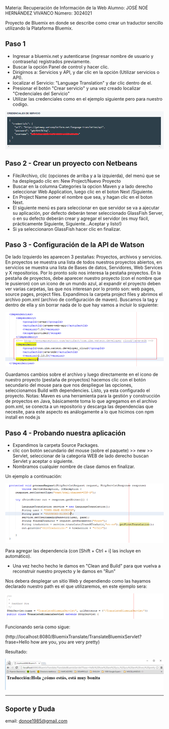 Materia: Recuperación de Información de la Web
Alumno: JOSÉ NOÉ HERNÁNDEZ VIVANCO
Número: 3024021

Proyecto de Bluemix en donde se describe como crear un traductor sencillo utilizando la Plataforma Bluemix.

## Paso 1 ##
* Ingresar a bluemix.net y autenticarse (ingresar nombre de usuario y contraseña) registrados previamente.
* Buscar la opción Panel de control y hacer clic.
* Dirigirnos a: Servicios y API, y dar clic en la opción (Utilizar servicios o API).
* localizar el Servicio: "Language Translation" y dar clic dentro de el.
* Presionar el botón "Crear servicio" y una vez creado  localizar "Credenciales del Servicio"
* Utilizar las credenciales como en el ejemplo siguiente pero para nuestro codigo.

![image](imagenes/credenciales.PNG)

## Paso 2 - Crear un proyecto con Netbeans  ##
* File/Archivo, clic (opciones de arriba y a la izquierda), del menú que se ha desplegado clic en: New Project/Nuevo Proyecto
* Buscar en la columna Categories la opcion Maven y a lado derecho seleccionar Web Application, luego clic en el boton Next /Siguiente. 
* En Project Name poner el nombre que sea, y hagan clic en el boton Next.
* El siguiente menú es para seleccionar en que servidor se va a ajecutar su aplicación, por defecto deberán tener seleccionado GlassFish Server, o en su defecto deberán crear y agregar el servidor (es muy fácil, prácticamente Siguiente, Siguiente...Aceptar y listo!)
* Si ya seleccionaron GlassFish hacer clic en finalizar.

## Paso 3 - Configuración de la API de Watson ##
De lado Izquierdo les aparecen 3 pestañas: Proyectos, archivos y servicios. En proyectos se muestra una lista de todos nuestros proyectos abiertos, en servicios se muestra una lista de Bases de datos, Servidores, Web Services y X repositorios. Por lo pronto solo nos interesa la pestaña proyectos. 
En la pestaña de proyectos, debe aparecer nuestro proyecto (con el nombre que le pusieron) con un icono de un mundo azul, al expandir el proyecto deben ver varias carpetas, las que nos interesan por lo pronto son: web pages, source pages, project files.
Expandimos la carpeta project files y abrimos el archivo pom.xml (archivo de configuración de maven).
Buscamos la tag <dependencies> y dentro de ella y sin borrar nada de lo que hay vamos a incluir lo siguiente:

![image](imagenes/pom.PNG)

Guardamos cambios sobre el archivo y luego directamente en el icono de nuestro proyecto (pestaña de proyectos) hacemos clic con el botón secundario del mouse para que nos despliegue las opciones, seleccionamos Build with dependencies.
Listo, ya esta configurado el proyecto.
Notas: Maven es una herramienta para la gestión y construcción de proyectos en Java, básicamente toma lo que agregamos en el archivo pom.xml, se conecta a un repositorio y descarga las dependencias que necesite, para este aspecto es análogamente a lo que hicimos con npm install en node.js


## Paso 4 - Probando nuestra aplicación ##
* Expandimos la carpeta Source Packages.
* clic con botón secundario del mouse (sobre el paquete) >> new >> Servlet, seleccionar de la categoria WEB de lado derecho buscan Servlet y aceptar o siguiente.
* Nombramos cualquier nombre de clase damos en finalizar.

Un ejemplo a continuación:

![image](imagenes/ejemplo.PNG)

Para agregar las dependencia (con [Shift + Ctrl + i] las incluye en automático).

* Una vez hecho hecho le damos en "Clean and Build" para que vuelva a reconstruir nuestro proyecto y le damos en "Run"

Nos debera desplegar un sitio Web y dependiendo como las hayamos declarado nuestro path es el que utilizaremos, en este ejemplo sera:

![image](imagenes/path.PNG)

Funcionando seria como sigue:

(http://localhost:8080/BluemixTranslate/TranslateBluemixServlet?frase=Hello how are you, you are very pretty)

Resultado:

![image](imagenes/resultado.PNG)

--------
Soporte y Duda
--------

email: donoe1985@gmail.com

